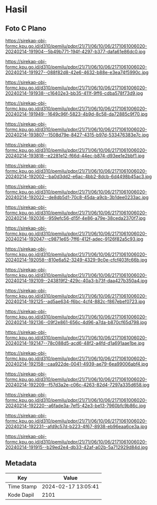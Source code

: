 # Hasil

## Foto C Plano

https://sirekap-obj-formc.kpu.go.id/d310/pemilu/pdpr/21/71/06/10/06/2171061006020-20240214-191904--5b49b771-194f-4297-b377-dafa61e86dc0.jpg

https://sirekap-obj-formc.kpu.go.id/d310/pemilu/pdpr/21/71/06/10/06/2171061006020-20240214-191927--088f82d8-42e6-4632-b88e-e3ea74f5990c.jpg

https://sirekap-obj-formc.kpu.go.id/d310/pemilu/pdpr/21/71/06/10/06/2171061006020-20240214-191938--c16402e3-bb35-411f-9ff6-cdba578f73d9.jpg

https://sirekap-obj-formc.kpu.go.id/d310/pemilu/pdpr/21/71/06/10/06/2171061006020-20240214-191949--1649c96f-5823-4b9d-8c58-da72885c9f70.jpg

https://sirekap-obj-formc.kpu.go.id/d310/pemilu/pdpr/21/71/06/10/06/2171061006020-20240214-193807--1508d79e-8427-4315-b97d-533476383e7c.jpg

https://sirekap-obj-formc.kpu.go.id/d310/pemilu/pdpr/21/71/06/10/06/2171061006020-20240214-193818--e2281e12-f66d-44ec-b874-d93ee1e2bbf1.jpg

https://sirekap-obj-formc.kpu.go.id/d310/pemilu/pdpr/21/71/06/10/06/2171061006020-20240214-192002--ba0d3dd2-e6ac-4bb2-8dcb-6d4498b45ac3.jpg

https://sirekap-obj-formc.kpu.go.id/d310/pemilu/pdpr/21/71/06/10/06/2171061006020-20240214-192022--de8db5d1-70c8-45da-a9cb-3b1dee0233ac.jpg

https://sirekap-obj-formc.kpu.go.id/d310/pemilu/pdpr/21/71/06/10/06/2171061006020-20240214-192036--959efc56-d15f-4e86-a79e-38ceda2370f7.jpg

https://sirekap-obj-formc.kpu.go.id/d310/pemilu/pdpr/21/71/06/10/06/2171061006020-20240214-192047--c9871e65-7ff6-412f-adec-9126f82a5c93.jpg

https://sirekap-obj-formc.kpu.go.id/d310/pemilu/pdpr/21/71/06/10/06/2171061006020-20240214-192058--810e6a52-3249-4329-9c0e-cfcf403fc66b.jpg

https://sirekap-obj-formc.kpu.go.id/d310/pemilu/pdpr/21/71/06/10/06/2171061006020-20240214-192109--243819f2-429c-40a3-b73f-daa427b350a4.jpg

https://sirekap-obj-formc.kpu.go.id/d310/pemilu/pdpr/21/71/06/10/06/2171061006020-20240214-192125--ad5ae634-f6bc-4cf4-882c-f867ebef0723.jpg

https://sirekap-obj-formc.kpu.go.id/d310/pemilu/pdpr/21/71/06/10/06/2171061006020-20240214-192136--09f2e861-656c-4d96-a7da-b870cf65d798.jpg

https://sirekap-obj-formc.kpu.go.id/d310/pemilu/pdpr/21/71/06/10/06/2171061006020-20240214-192147--78c088d5-acd6-48f2-a4fd-d1a691aae1be.jpg

https://sirekap-obj-formc.kpu.go.id/d310/pemilu/pdpr/21/71/06/10/06/2171061006020-20240214-192158--caa922de-0041-4939-ae79-6ea99006abf4.jpg

https://sirekap-obj-formc.kpu.go.id/d310/pemilu/pdpr/21/71/06/10/06/2171061006020-20240214-192209--f57d3a2e-c06c-4263-82d4-7297a335d658.jpg

https://sirekap-obj-formc.kpu.go.id/d310/pemilu/pdpr/21/71/06/10/06/2171061006020-20240214-192220--a6fade3a-7ef5-42e3-be13-7960bfc9b86c.jpg

https://sirekap-obj-formc.kpu.go.id/d310/pemilu/pdpr/21/71/06/10/06/2171061006020-20240214-192231--afd9c57d-b223-4f67-8938-eb96eaa6ce3a.jpg

https://sirekap-obj-formc.kpu.go.id/d310/pemilu/pdpr/21/71/06/10/06/2171061006020-20240214-191915--b29ed2e4-db33-42af-a02b-5a712929d84d.jpg


## Metadata

| Key        | Value               |
| ---------- | ------------------- |
| Time Stamp | 2024-02-17 13:05:41 |
| Kode Dapil | 2101                |




